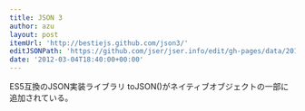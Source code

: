 ```yaml
---
title: JSON 3
author: azu
layout: post
itemUrl: 'http://bestiejs.github.com/json3/'
editJSONPath: 'https://github.com/jser/jser.info/edit/gh-pages/data/2012/03/index.json'
date: '2012-03-04T18:40:00+00:00'
---
```

ES5互換のJSON実装ライブラリ
toJSON()がネイティブオブジェクトの一部に追加されている。
